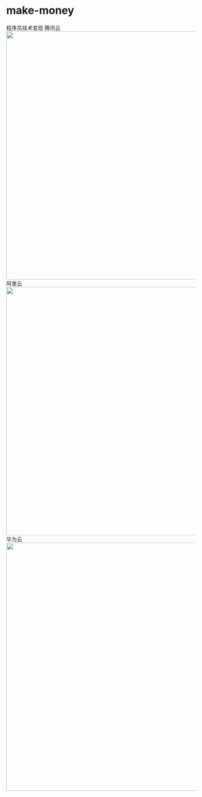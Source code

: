 # make-money
程序员技术变现
腾讯云</br>
[<img src="https://pic1.imgdb.cn/item/67f927bc88c538a9b5cb4ca6.png" width="660">](https://cloud.tencent.com/act/cps/redirect?redirect=6425&cps_key=ba01cb7e9a2e0890c1ba16472333ca2c&from=console)</br>
阿里云</br>
[<img src="https://pic1.imgdb.cn/item/67f92b6a88c538a9b5cb4eb7.png" width="660">](https://www.aliyun.com/minisite/goods?userCode=vv6asnoq)</br>
华为云</br>
[<img src="https://pic1.imgdb.cn/item/67f91a1b88c538a9b5cb4304.jpg" width="660">](https://activity.huaweicloud.com/discount_area_v5/index.html?fromacct=bc6775c2fd544ce1ae869c1f3349c494&utm_source=aHcwODQzODQyNTg==&utm_medium=cps&utm_campaign=201905)
